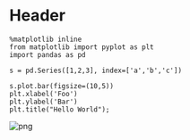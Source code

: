 
# Header


```
%matplotlib inline
from matplotlib import pyplot as plt
import pandas as pd

s = pd.Series([1,2,3], index=['a','b','c'])

s.plot.bar(figsize=(10,5))
plt.xlabel('Foo')
plt.ylabel('Bar')
plt.title("Hello World");
```


![png](jupyter-publishing-from-google-colab_files/jupyter-publishing-from-google-colab_1_0.png)

